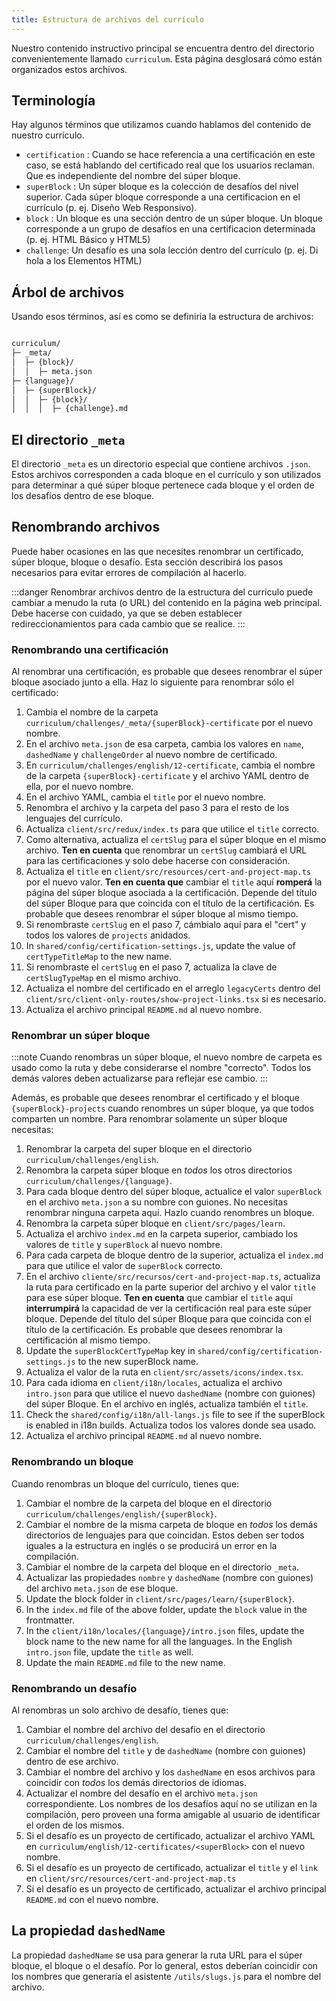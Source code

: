 ```yaml
---
title: Estructura de archivos del currículo
---
```


Nuestro contenido instructivo principal se encuentra dentro del directorio convenientemente llamado `curriculum`. Esta página desglosará cómo están organizados estos archivos.

## Terminología

Hay algunos términos que utilizamos cuando hablamos del contenido de nuestro currículo.

- `certification` : Cuando se hace referencia a una certificación en este caso, se está hablando del certificado real que los usuarios reclaman. Que es independiente del nombre del súper bloque.
- `superBlock` : Un súper bloque es la colección de desafíos del nivel superior. Cada súper bloque corresponde a una certificacion en el currículo (p. ej. Diseño Web Responsivo).
- `block` : Un bloque es una sección dentro de un súper bloque. Un bloque corresponde a un grupo de desafíos en una certificacion determinada (p. ej. HTML Básico y HTML5)
- `challenge`: Un desafío es una sola lección dentro del currículo (p. ej. Di hola a los Elementos HTML)

## Árbol de archivos

Usando esos términos, así es como se definiría la estructura de archivos:

<!-- prettier-ignore -->
```md

curriculum/
├─ _meta/
│  ├─ {block}/
│  │  ├─ meta.json
├─ {language}/
│  ├─ {superBlock}/
│  │  ├─ {block}/
│  │  │  ├─ {challenge}.md
```

## El directorio `_meta`

El directorio `_meta` es un directorio especial que contiene archivos `.json`. Estos archivos corresponden a cada bloque en el currículo y son utilizados para determinar a qué súper bloque pertenece cada bloque y el orden de los desafíos dentro de ese bloque.

## Renombrando archivos

Puede haber ocasiones en las que necesites renombrar un certificado, súper bloque, bloque o desafío. Esta sección describirá los pasos necesarios para evitar errores de compilación al hacerlo.

:::danger
Renombrar archivos dentro de la estructura del currículo puede cambiar a menudo la ruta (o URL) del contenido en la página web principal. Debe hacerse con cuidado, ya que se deben establecer redireccionamientos para cada cambio que se realice.
:::

### Renombrando una certificación

Al renombrar una certificación, es probable que desees renombrar el súper bloque asociado junto a ella. Haz lo siguiente para renombrar sólo el certificado:

1. Cambia el nombre de la carpeta `curriculum/challenges/_meta/{superBlock}-certificate` por el nuevo nombre.
1. En el archivo `meta.json` de esa carpeta, cambia los valores en `name`, `dashedName` y `challengeOrder` al nuevo nombre de certificado.
1. En `curriculum/challenges/english/12-certificate`, cambia el nombre de la carpeta `{superBlock}-certificate` y el archivo YAML dentro de ella, por el nuevo nombre.
1. En el archivo YAML, cambia el `title` por el nuevo nombre.
1. Renombra el archivo y la carpeta del paso 3 para el resto de los lenguajes del currículo.
1. Actualiza `client/src/redux/index.ts` para que utilice el `title` correcto.
1. Como alternativa, actualiza el `certSlug` para el súper bloque en el mismo archivo. **Ten en cuenta** que renombrar un `certSlug` cambiará el URL para las certificaciones y solo debe hacerse con consideración.
1. Actualiza el `title` en `client/src/resources/cert-and-project-map.ts` por el nuevo valor. **Ten en cuenta que** cambiar el `title` aquí **romperá** la página del súper bloque asociada a la certificación. Depende del título del súper Bloque para que coincida con el título de la certificación. Es probable que desees renombrar el súper bloque al mismo tiempo.
1. Si renombraste `certSlug` en el paso 7, cámbialo aquí para el "cert" y todos los valores de `projects` anidados.
1. In `shared/config/certification-settings.js`, update the value of `certTypeTitleMap` to the new name.
1. Si renombraste el `certSlug` en el paso 7, actualiza la clave de `certSlugTypeMap` en el mismo archivo.
1. Actualiza el nombre del certificado en el arreglo `legacyCerts` dentro del `client/src/client-only-routes/show-project-links.tsx` si es necesario.
1. Actualiza el archivo principal `README.md` al nuevo nombre.

### Renombrar un súper bloque

:::note
Cuando renombras un súper bloque, el nuevo nombre de carpeta es usado como la ruta y debe considerarse el nombre "correcto". Todos los demás valores deben actualizarse para reflejar ese cambio.
:::

Además, es probable que desees renombrar el certificado y el bloque `{superBlock}-projects` cuando renombres un súper bloque, ya que todos comparten un nombre. Para renombrar solamente un súper bloque necesitas:

1. Renombrar la carpeta del super bloque en el directorio `curriculum/challenges/english`.
1. Renombra la carpeta súper bloque en _todos_ los otros directorios `curriculum/challenges/{language}`.
1. Para cada bloque dentro del súper bloque, actualice el valor `superBlock` en el archivo `meta.json` a su nombre con guiones. No necesitas renombrar ninguna carpeta aquí. Hazlo cuando renombres un bloque.
1. Renombra la carpeta súper bloque en `client/src/pages/learn`.
1. Actualiza el archivo `index.md` en la carpeta superior, cambiado los valores de `title` y `superBlock` al nuevo nombre.
1. Para cada carpeta de bloque dentro de la superior, actualiza el `index.md` para que utilice el valor de `superBlock` correcto.
1. En el archivo `cliente/src/recursos/cert-and-project-map.ts`, actualiza la ruta para certificado en la parte superior del archivo y el valor `title` para ese súper bloque. **Ten en cuenta** que cambiar el `title` aquí **interrumpirá** la capacidad de ver la certificación real para este súper bloque. Depende del título del súper Bloque para que coincida con el título de la certificación. Es probable que desees renombrar la certificación al mismo tiempo.
1. Update the `superBlockCertTypeMap` key in `shared/config/certification-settings.js` to the new superBlock name.
1. Actualiza el valor de la ruta en `client/src/assets/icons/index.tsx`.
1. Para cada idioma en `client/i18n/locales`, actualiza el archivo `intro.json` para que utilice el nuevo `dashedName` (nombre con guiones) del súper Bloque. En el archivo en inglés, actualiza también el `title`.
1. Check the `shared/config/i18n/all-langs.js` file to see if the superBlock is enabled in i18n builds. Actualiza todos los valores donde sea usado.
1. Actualiza el archivo principal `README.md` al nuevo nombre.

### Renombrando un bloque

Cuando renombras un bloque del currículo, tienes que:

1. Cambiar el nombre de la carpeta del bloque en el directorio `curriculum/challenges/english/{superBlock}`.
1. Cambiar el nombre de la misma carpeta de bloque en _todos_ los demás directorios de lenguajes para que coincidan. Estos deben ser todos iguales a la estructura en inglés o se producirá un error en la compilación.
1. Cambiar el nombre de la carpeta del bloque en el directorio `_meta`.
1. Actualizar las propiedades `nombre` y `dashedName` (nombre con guiones) del archivo `meta.json` de ese bloque.
1. Update the block folder in `client/src/pages/learn/{superBlock}`.
1. In the `index.md` file of the above folder, update the `block` value in the frontmatter.
1. In the `client/i18n/locales/{language}/intro.json` files, update the block name to the new name for all the languages. In the English `intro.json` file, update the `title` as well.
1. Update the main `README.md` file to the new name.

### Renombrando un desafío

Al renombras un solo archivo de desafío, tienes que:

1. Cambiar el nombre del archivo del desafío en el directorio `curriculum/challenges/english`.
1. Cambiar el nombre del `title` y de `dashedName` (nombre con guiones) dentro de ese archivo.
1. Cambiar el nombre del archivo y los `dashedName` en esos archivos para coincidir con _todos_ los demás directorios de idiomas.
1. Actualizar el nombre del desafío en el archivo `meta.json` correspondiente. Los nombres de los desafíos aquí no se utilizan en la compilación, pero proveen una forma amigable al usuario de identificar el orden de los mismos.
1. Si el desafío es un proyecto de certificado, actualizar el archivo YAML en `curriculum/english/12-certificates/<superBlock>` con el nuevo nombre.
1. Si el desafío es un proyecto de certificado, actualizar el `title` y el `link` en `client/src/resources/cert-and-project-map.ts`
1. Si el desafío es un proyecto de certificado, actualizar el archivo principal `README.md` con el nuevo nombre.

## La propiedad `dashedName`

La propiedad `dashedName` se usa para generar la ruta URL para el súper bloque, el bloque o el desafío. Por lo general, estos deberían coincidir con los nombres que generaría el asistente `/utils/slugs.js` para el nombre del archivo.
